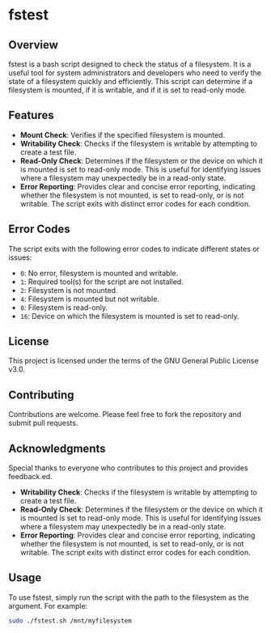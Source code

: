 # fstest

## Overview
fstest is a bash script designed to check the status of a filesystem. It is a useful tool for system administrators and developers who need to verify the state of a filesystem quickly and efficiently. This script can determine if a filesystem is mounted, if it is writable, and if it is set to read-only mode.

## Features
- **Mount Check**: Verifies if the specified filesystem is mounted.
- **Writability Check**: Checks if the filesystem is writable by attempting to create a test file.
- **Read-Only Check**: Determines if the filesystem or the device on which it is mounted is set to read-only mode. This is useful for identifying issues where a filesystem may unexpectedly be in a read-only state.
- **Error Reporting**: Provides clear and concise error reporting, indicating whether the filesystem is not mounted, is set to read-only, or is not writable. The script exits with distinct error codes for each condition.

## Error Codes
The script exits with the following error codes to indicate different states or issues:
- `0`: No error, filesystem is mounted and writable.
- `1`: Required tool(s) for the script are not installed.
- `2`: Filesystem is not mounted.
- `4`: Filesystem is mounted but not writable.
- `8`: Filesystem is read-only.
- `16`: Device on which the filesystem is mounted is set to read-only.

## License
This project is licensed under the terms of the GNU General Public License v3.0.

## Contributing
Contributions are welcome. Please feel free to fork the repository and submit pull requests.

## Acknowledgments
Special thanks to everyone who contributes to this project and provides feedback.ed.
- **Writability Check**: Checks if the filesystem is writable by attempting to create a test file.
- **Read-Only Check**: Determines if the filesystem or the device on which it is mounted is set to read-only mode. This is useful for identifying issues where a filesystem may unexpectedly be in a read-only state.
- **Error Reporting**: Provides clear and concise error reporting, indicating whether the filesystem is not mounted, is set to read-only, or is not writable. The script exits with distinct error codes for each condition.


## Usage
To use fstest, simply run the script with the path to the filesystem as the argument. For example:
```bash
sudo ./fstest.sh /mnt/myfilesystem
